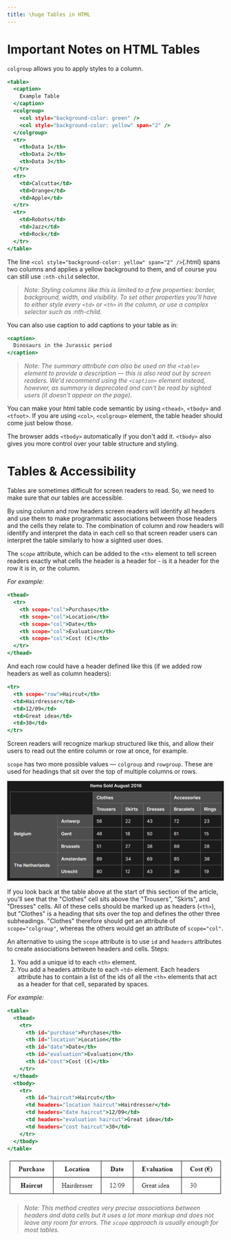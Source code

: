 ```yaml
---
title: \huge Tables in HTML
---
```


# Important Notes on HTML Tables

`colgroup` allows you to apply styles to a column.

```{.html .numberLines}
<table>
  <caption>
    Example Table
  </caption>
  <colgroup>
    <col style="background-color: green" />
    <col style="background-color: yellow" span="2" />
  </colgroup>
  <tr>
    <th>Data 1</th>
    <th>Data 2</th>
    <th>Data 3</th>
  </tr>
  <tr>
    <td>Calcutta</td>
    <td>Orange</td>
    <td>Apple</td>
  </tr>
  <tr>
    <td>Robots</td>
    <td>Jazz</td>
    <td>Rock</td>
  </tr>
</table>
```

The line `<col style="background-color: yellow" span="2" />`{.html} spans two columns and applies a yellow background to them, and of course you can still use `:nth-child` selector.

> *Note: Styling columns like this is limited to a few properties: border, background, width, and visibility. To set other properties you'll have to either style every `<td>` or `<th>` in the column, or use a complex selector such as :nth-child.*

You can also use caption to add captions to your table as in:

```{.html .numberLines}
<caption>
  Dinosaurs in the Jurassic period
</caption>
```

> *Note: The summary attribute can also be used on the `<table>` element to provide a description — this is also read out by screen readers. We'd recommend using the `<caption>` element instead, however, as summary is deprecated and can't be read by sighted users (it doesn't appear on the page).*

You can make your html table code semantic by using `<thead>`, `<tbody>` and `<tfoot>`. If you are using `<col>`, `<colgroup>` element, the table header should come just below those.

The browser adds `<tbody>` automatically if you don't add it. `<tbody>` also gives you more control over your table structure and styling.

# Tables & Accessibility

Tables are sometimes difficult for screen readers to read. So, we need to make sure that our tables are accessible.

By using column and row headers screen readers will identify all headers and use them to make programmatic associations between those headers and the cells they relate to. The combination of column and row headers will identify and interpret the data in each cell so that screen reader users can interpret the table similarly to how a sighted user does.

The `scope` attribute, which can be added to the `<th>` element to tell screen readers exactly what cells the header is a header for - is it a header for the row it is in, or the column.

*For example:*

```{.html .numberLines}
<thead>
  <tr>
    <th scope="col">Purchase</th>
    <th scope="col">Location</th>
    <th scope="col">Date</th>
    <th scope="col">Evaluation</th>
    <th scope="col">Cost (€)</th>
  </tr>
</thead>
```

And each row could have a header defined like this (if we added row headers as well as column headers):

```{.html .numberLines}
<tr>
  <th scope="row">Haircut</th>
  <td>Hairdresser</td>
  <td>12/09</td>
  <td>Great idea</td>
  <td>30</td>
</tr>
```

Screen readers will recognize markup structured like this, and allow their users to read out the entire column or row at once, for example.

`scope` has two more possible values — `colgroup` and `rowgroup`. These are used for headings that sit over the top of multiple columns or rows.

![Items Sold in August Table](image/tables/items-sold-table.png)

If you look back at the table above at the start of this section of the article, you'll see that the "Clothes" cell sits above the "Trousers", "Skirts", and "Dresses" cells. All of these cells should be marked up as headers (`<th>`), but "Clothes" is a heading that sits over the top and defines the other three subheadings. "Clothes" therefore should get an attribute of `scope="colgroup"`, whereas the others would get an attribute of `scope="col"`.

An alternative to using the `scope` attribute is to use `id` and `headers` attributes to create associations between headers and cells. Steps:

1. You add a unique id to each `<th>` element.
2. You add a headers attribute to each `<td>` element. Each headers attribute has to contain a list of the ids of all the `<th>` elements that act as a header for that cell, separated by spaces.

*For example:*

```{.html .numberLines}
<table>
  <thead>
    <tr>
      <th id="purchase">Purchase</th>
      <th id="location">Location</th>
      <th id="date">Date</th>
      <th id="evaluation">Evaluation</th>
      <th id="cost">Cost (€)</th>
    </tr>
  </thead>
  <tbody>
    <tr>
      <th id="haircut">Haircut</th>
      <td headers="location haircut">Hairdresser</td>
      <td headers="date haircut">12/09</td>
      <td headers="evaluation haircut">Great idea</td>
      <td headers="cost haircut">30</td>
    </tr>
  </tbody>
</table>
```

![How the table will look](image/tables/id-header-table.png)

> *Note: This method creates very precise associations between headers and data cells but it uses a lot more markup and does not leave any room for errors. The `scope` approach is usually enough for most tables.*
